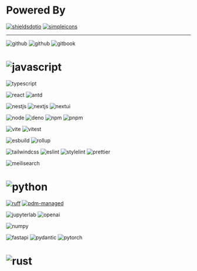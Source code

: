 # Powered By

[![shieldsdotio](https://img.shields.io/badge/shields.io-111111?logo=shieldsdotio)](https://shields.io/badges)
[![simpleicons](https://img.shields.io/badge/Simpleicons-111111?logo=simpleicons)](https://simpleicons.org/)

---

![github](https://img.shields.io/badge/Github-181717?logo=github)
![github](https://img.shields.io/badge/Github_Actions-181717?logo=githubactions)
![gitbook](https://img.shields.io/badge/GitBook-181717?logo=gitbook)

# ![javascript](https://img.shields.io/badge/JavaScript-F7DF1E?logo=javascript&labelColor=263238)

![typescript](https://img.shields.io/badge/TypeScript-3178C6?logo=typescript&labelColor=263238)

![react](https://img.shields.io/badge/React-61DAFB?logo=react&labelColor=263238)
![antd](https://img.shields.io/badge/Ant_Design-0170FE?logo=antdesign)

![nestjs](https://img.shields.io/badge/NestJs-E0234E?logo=nestjs)
![nextjs](https://img.shields.io/badge/Next.js-black?logo=nextdotjs)
![nextui](https://img.shields.io/badge/NextUI-black?logo=nextui)

![node](https://img.shields.io/badge/Node-339933?logo=nodedotjs&labelColor=263238)
![deno](https://img.shields.io/badge/Deno-_^1.3.7-black?logo=deno&labelColor=263238)
![npm](https://img.shields.io/badge/npm-CB3837?logo=npm&labelColor=263238)
![pnpm](https://img.shields.io/badge/pnpm-F69220?logo=pnpm&labelColor=263238)

![vite](https://img.shields.io/badge/Vite-646CFF?logo=vite&labelColor=263238)
![vitest](https://img.shields.io/badge/Vitest-6E9F18?logo=vitest&labelColor=263238)

![esbuild](https://img.shields.io/badge/esbuild-FFCF00?logo=esbuild&labelColor=263238)
![rollup](https://img.shields.io/badge/rollup.js-EC4A3F?logo=rollupdotjs&labelColor=263238)

![tailwindcss](https://img.shields.io/badge/Tailwind_CSS-06B6D4?logo=tailwindcss&labelColor=263238)
![eslint](https://img.shields.io/badge/ESLint-4B32C3?logo=eslint)
![stylelint](https://img.shields.io/badge/Stylelint-263238?logo=stylelint)
![prettier](https://img.shields.io/badge/Prettier-F7B93E?logo=prettier&labelColor=263238)

![meilisearch](https://img.shields.io/badge/Meilisearch-FF5CAA?logo=meilisearch&labelColor=263238)

# ![python](https://img.shields.io/badge/python-3776AB?logo=python&labelColor=263238)

[![ruff](https://img.shields.io/badge/Ruff-FCC21B?logo=ruff&labelColor=263238)](https://github.com/astral-sh/ruff)
[![pdm-managed](https://img.shields.io/badge/pdm-managed-blueviolet?labelColor=263238)](https://pdm.fming.dev)

![jupyterlab](https://img.shields.io/badge/Jupyterlab-F37626?logo=jupyter&labelColor=263238)
![openai](https://img.shields.io/badge/OpenAI-412991?logo=openai&)

![numpy](https://img.shields.io/badge/Numpy-black?logo=numpy)

![fastapi](https://img.shields.io/badge/FastAPI-009688?logo=fastapi&labelColor=263238)
![pydantic](https://img.shields.io/badge/Pydantic-E92063?logo=pydantic)
![pytorch](https://img.shields.io/badge/Pytorch-EE4C2C?logo=pytorch&labelColor=263238)

# ![rust](https://img.shields.io/badge/Rust-000000?logo=rust)
